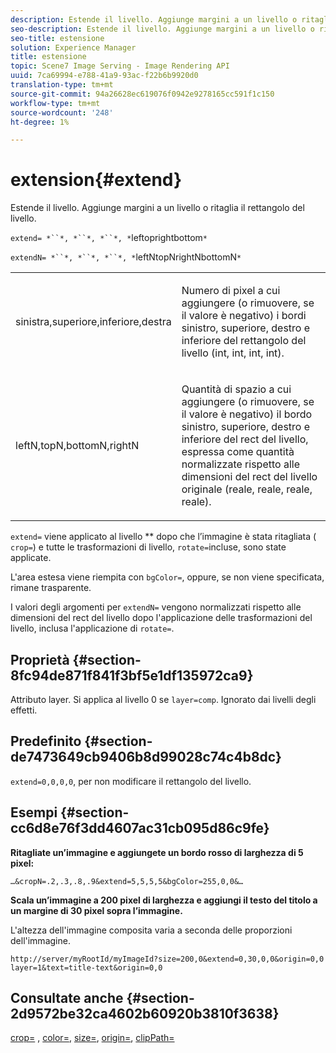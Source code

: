 ```yaml
---
description: Estende il livello. Aggiunge margini a un livello o ritaglia il rettangolo del livello.
seo-description: Estende il livello. Aggiunge margini a un livello o ritaglia il rettangolo del livello.
seo-title: estensione
solution: Experience Manager
title: estensione
topic: Scene7 Image Serving - Image Rendering API
uuid: 7ca69994-e788-41a9-93ac-f22b6b9920d0
translation-type: tm+mt
source-git-commit: 94a26628ec619076f0942e9278165cc591f1c150
workflow-type: tm+mt
source-wordcount: '248'
ht-degree: 1%

---
```



# extension{#extend}

Estende il livello. Aggiunge margini a un livello o ritaglia il rettangolo del livello.

`extend= *``*, *``*, *``*, *`leftoprightbottom`*`

`extendN= *``*, *``*, *``*, *`leftNtopNrightNbottomN`*`

<table id="simpletable_1DCCD469712B423C8154630127DC5F54"> 
 <tr class="strow"> 
  <td class="stentry"> <p><span class="codeph"> <span class="varname"> sinistra,superiore,inferiore,destra</span></span> </p></td> 
  <td class="stentry"> <p>Numero di pixel a cui aggiungere (o rimuovere, se il valore è negativo) i bordi sinistro, superiore, destro e inferiore del rettangolo del livello (int, int, int, int). </p></td> 
 </tr> 
 <tr class="strow"> 
  <td class="stentry"> <p><span class="codeph"> <span class="varname"> leftN,topN,bottomN,rightN</span></span> </p></td> 
  <td class="stentry"> <p>Quantità di spazio a cui aggiungere (o rimuovere, se il valore è negativo) il bordo sinistro, superiore, destro e inferiore del rect del livello, espressa come quantità normalizzate rispetto alle dimensioni del rect del livello originale (reale, reale, reale, reale). </p></td> 
 </tr> 
</table>

`extend=` viene applicato al livello  ** dopo che l’immagine è stata ritagliata (  `crop=`) e tutte le trasformazioni di livello,  `rotate=`incluse, sono state applicate.

L&#39;area estesa viene riempita con `bgColor=`, oppure, se non viene specificata, rimane trasparente.

I valori degli argomenti per `extendN=` vengono normalizzati rispetto alle dimensioni del rect del livello dopo l&#39;applicazione delle trasformazioni del livello, inclusa l&#39;applicazione di `rotate=`.

## Proprietà {#section-8fc94de871f841f3bf5e1df135972ca9}

Attributo layer. Si applica al livello 0 se `layer=comp`. Ignorato dai livelli degli effetti.

## Predefinito {#section-de7473649cb9406b8d99028c74c4b8dc}

`extend=0,0,0,0`, per non modificare il rettangolo del livello.

## Esempi {#section-cc6d8e76f3dd4607ac31cb095d86c9fe}

**Ritagliate un’immagine e aggiungete un bordo rosso di larghezza di 5 pixel:**

`…&cropN=.2,.3,.8,.9&extend=5,5,5,5&bgColor=255,0,0&…`

**Scala un’immagine a 200 pixel di larghezza e aggiungi il testo del titolo a un margine di 30 pixel sopra l’immagine.**

L&#39;altezza dell&#39;immagine composita varia a seconda delle proporzioni dell&#39;immagine.

`http://server/myRootId/myImageId?size=200,0&extend=0,30,0,0&origin=0,0 layer=1&text=title-text&origin=0,0`

## Consultate anche {#section-2d9572be32ca4602b60920b3810f3638}

[crop=](../../../../../is-api/http-ref/image-serving-api-ref/c-http-protocol-reference/c-command-reference/r-crop.md#reference-6fd0f6399966446ab4425ce050572eab) ,  [color=](/help/aem-is-ir-api/is-api/http-ref/image-serving-api-ref/c-http-protocol-reference/c-data-types/r-is-http-color.md),  [size=](../../../../../is-api/http-ref/image-serving-api-ref/c-http-protocol-reference/c-data-types/r-size.md#reference-04d383f32c7b4003bed9978cb854747b),  [origin=](../../../../../is-api/http-ref/image-serving-api-ref/c-http-protocol-reference/c-command-reference/r-origin.md#reference-e11c7ac06e2240cc884c3fec98f05138),  [clipPath=](../../../../../is-api/http-ref/image-serving-api-ref/c-http-protocol-reference/c-command-reference/r-clippath.md#reference-8139b1b52dc54749b51b109521ddf83d)
